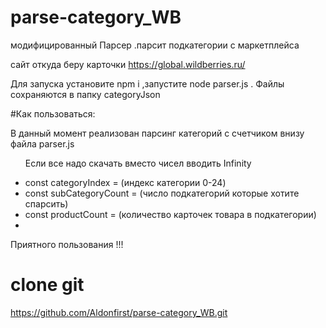 # parse-category_WB
модифицированный Парсер  .парсит подкатегории с маркетплейса

сайт откуда беру карточки https://global.wildberries.ru/

Для запуска   установите npm i ,запустите node parser.js .
Файлы сохраняются в папку categoryJson


#Как пользоваться:
 <p>В данный момент реализован парсинг категорий с счетчиком внизу файла parser.js</p>
<ul>
<p>Если все надо скачать  вместо чисел вводить Infinity</p>
<li>const categoryIndex = (индекс категории 0-24)</li>
<li>const subCategoryCount = (число подкатегорий которые хотите спарсить)</li>
<li>const productCount = (количество карточек товара в подкатегории)</li>
<li></li>
</ul>


Приятного пользования !!! 


# clone git
https://github.com/Aldonfirst/parse-category_WB.git
